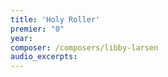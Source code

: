 ```yaml
---
title: 'Holy Roller'
premier: "0"
year: 
composer: /composers/libby-larsen
audio_excerpts: 
---
```

